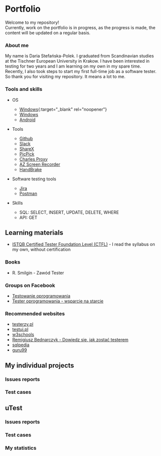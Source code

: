 # Portfolio

Welcome to my repository!<br>
Currently, work on the portfolio is in progress, as the progress is made, the content will be updated on a regular basis.

### About me

My name is Daria Stefańska-Polek. I graduated from Scandinavian studies at the Tischner European University in Krakow. I have been interested in testing for two years and I am learning on my own in my spare time. Recently, I also took steps to start my first full-time job as a software tester. So thank you for visiting my repository. It means a lot to me.

### Tools and skills

* OS
  * [Windows](https://www.microsoft.com/pl-pl/windows){:target="_blank" rel="noopener"}
  * [Windows](https://www.microsoft.com/pl-pl/windows)
  * [Android](https://www.android.com/intl/pl_pl/)

* Tools
  * [Github](https://github.com/)
  * [Slack](https://slack.com/)
  * [ShareX](https://getsharex.com/)
  * [PicPick](https://picpick.app/pl/)
  * [Charles Proxy](https://www.charlesproxy.com/)
  * [AZ Screen Recorder](https://az-screen-recorder.en.uptodown.com/android)
  * [HandBrake](https://handbrake.fr/)

* Software testing tools
  * [Jira](https://www.atlassian.com/pl/software/jira)
  * [Postman](https://www.postman.com/)

* Skills
  * SQL: SELECT, INSERT, UPDATE, DELETE, WHERE
  * API: GET

## Learning materials

* [ISTQB Certified Tester Foundation Level (CTFL)](https://www.istqb.org/certifications/certified-tester-foundation-level) - I read the syllabus on my own, without certification

### Books

* R. Smilgin - Zawód Tester

### Groups on Facebook

* [Testowanie oprogramowania](https://pl-pl.facebook.com/groups/TestowanieOprogramowania/)
* [Tester oprogramowania - wsparcie na starcie](https://pl-pl.facebook.com/groups/testeroprogramowania/)

### Recommended websites

* [testerzy.pl](https://testerzy.pl/)
* [testuj.pl](https://testuj.pl/)
* [w3schools](https://www.w3schools.com/)
* [Remigiusz Bednarczyk - Dowiedz się, jak zostać testerem](https://remigiuszbednarczyk.pl/jak-zostac-testerem)
* [sqlpedia](https://www.sqlpedia.pl/kurs-sql/)
* [guru99](https://www.guru99.com/)

## My individual projects


### Issues reports


### Test cases


## uTest


### Issues reports


### Test cases


### My statistics
